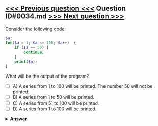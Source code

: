 [<<< Previous question <<<](0033.md)   Question ID#0034.md   [>>> Next question >>>](0035.md)
---

Consider the following code:
```php
$a;
for($a = 1; $a <= 100; $a++)  {
    if ($a == 50) {
        continue;
    }
    print($a);
}
```
What will be the output of the program?

- [ ] A) A series from 1 to 100 will be printed. The number 50 will not be printed.
- [ ] B) A series from 1 to 50 will be printed.
- [ ] C) A series from 51 to 100 will be printed.
- [ ] D) A series from 1 to 100 will be printed.

<details><summary><b>Answer</b></summary>
<p>
  Answer: <strong>A</strong>
</p>
</details>
